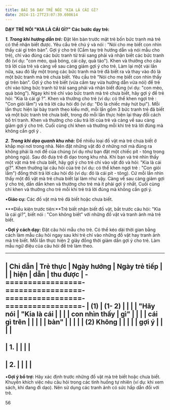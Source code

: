 ```yaml
---
title: BÀI 56 DẠY TRẺ NÓI "KIA LÀ CÁI GÌ?
date: 2024-11-27T23:07:39.698614
---
```


**DẠY TRẺ NÓI "KIA LÀ CÁI GÌ?" Các bước dạy trẻ:**

***1. Trong khi hướng dẫn trẻ:*** Đặt lên bàn trước mặt trẻ bốn bức
tranh mà trẻ có thể nhận biết được. Yêu cầu trẻ chú ý và nói : "Nói
cho mẹ biết con nhìn thấy cái gì trên bàn". Gợi ý cho trẻ (Cầm tay trẻ
hướng dẫn và nói mẫu cho trẻ), chỉ vào đúng các bức tranh từ trái sang
phải và nhận biết các bức tranh đó (ví dụ: "con mèo, quả bóng, cái
cây, quả táo"). Khen và thưởng cho câu trả lời của trẻ và càng về sau
càng giảm gợi ý cho trẻ. Làm lại một vài lần nữa, sau đó lấy một trong
các bức tranh mà trẻ đã biết ra và thay vào đó là một bức tranh mà trẻ
chưa biết. Yêu cầu trẻ "Nói cho mẹ biết con nhìn thấy gì trên bàn".
Gợi ý cho trẻ biết (vừa cầm tay vừa hướng dẫn vừa nói) để trẻ chỉ vào
từng bức tranh từ trái sang phải và nhận biết đúng (ví dụ: "con mèo,
quả bóng"). Ngay khi trẻ chỉ vào bức tranh mà trẻ chưa biết, hãy gợi ý
để trẻ hỏi: "Kia là cái gì ?". Khen và thưởng cho trẻ (ví dụ: có thể
khen ngợi trẻ : "Con giỏi lắm") và trả lời câu hỏi đó (ví dụ: "Đó là
chiếc máy hút bụi"). Mỗi lần thực hiện lại bày tranh theo kiểu mới,
mỗi lần gồm 3 bức tranh trẻ đã biết và một bức tranh trẻ chưa biết,
trong đó mỗi lần thực hiện lại thay đổi cách bố trí tranh. Khen và
thưởng cho câu trả lời của trẻ và càng về sau càng giảm gợi ý cho trẻ.
Cuối cùng chỉ khen và thưởng mỗi khi trẻ trả lời đúng mà không cần gợi
ý .

***2. Trong khi dạo quanh khu nhà:*** Để nhiều loại đồ vật mà trẻ chưa
biết ở khắp mọi nơi trong nhà. Nên đặt những vật đó ở những nơi mà
đúng ra không phải là nơi để của chúng (ví dụ như bạn đặt một chiếc
pít - tông trong phòng ngủ). Sau đó đưa trẻ đi dạo trong khu nhà. Khi
bạn và trẻ nhìn thấy một vật mà trẻ chưa biết, hãy gợi ý cho trẻ chỉ
vào vật đó và hỏi: "Kia là cái gì?". Khen thưởng lại câu hỏi của trẻ
(ví dụ: có thể khen ngợi trẻ : "Con giỏi lắm") đồng thời trả lời câu
hỏi đó (ví dụ: đó là cái pít - tông). Cứ mỗi lần nhìn thấy một đồ vật
mà trẻ chưa biết lại làm như vậy. Càng về sau càng giảm gợi ý cho trẻ,
dần dần khen và thưởng cho trẻ mà ít phải gợi ý nhất. Cuối cùng chỉ
khen và thưởng cho trẻ mỗi khi trẻ trả lời đúng mà không cần gợi ý.

•**Giáo cụ:** Các đồ vật mà trẻ đã biết hoặc chưa biết.

•**Điều kiện trước tiên:**Trẻ biết nhận biết đồ vật, bắt trước câu
hỏi: "Kia là cái gì?", biết nói : "Con không biết" với những đồ vật và
tranh ảnh mà trẻ biết.

•**Gợi ý cách dạy:** Đặt câu hỏi mẫu cho trẻ. Có thể kéo dài thời gian
bằng cách làm mẫu câu hỏi ngay sau khi trẻ chỉ vào những đồ vật hay
tranh ảnh mà trẻ biết. Mỗi lần thực hiện 2 giây đồng thời giảm dần gợi
ý cho trẻ. Làm mẫu ngữ điệu của câu hỏi để trẻ làm theo.

-------------------------------------------------------------------------
| **Chỉ dẫn**     | **Trẻ thực      | **Ngày hướng  | **Ngày trẻ tiếp |
|                 | hiện**          | dẫn**         | thu được**      |
-=================-=================-=================-=================-
| **(1)**       | **(1- 2)**    |                 |                 |
| "**Hãy nói    | "**Kia là cái |                 |                 |
| con nhìn thấy | gì**"         |                 |                 |
| cái gì trên   |                 |                 |                 |
| bàn**"       |                 |                 |                 |
| **(2) Không   |                 |                 |                 |
| gợi ý**       |                 |                 |                 |
-------------------------------------------------------------------------
| 1.           |                 |                 |                 |
-------------------------------------------------------------------------
| 2.           |                 |                 |                 |
-------------------------------------------------------------------------

•**Gợi ý bổ trợ:** Hãy xác định trước những đồ vật mà trẻ biết hoặc
chưa biết. Khuyến khích việc nêu câu hỏi trong các tình huống tự nhiên
(ví dụ: khi xem sách, khi đang đi dạo). Nên sử dụng các tranh ảnh có
sức hấp dẫn đối với trẻ.

56


